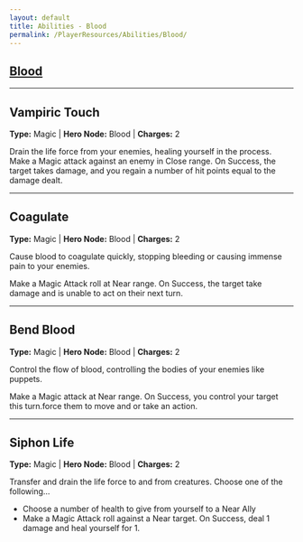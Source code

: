 ```yaml
---
layout: default
title: Abilities - Blood
permalink: /PlayerResources/Abilities/Blood/
---
```

## [Blood](#Blood)

------------------------------------------------
## Vampiric Touch
**Type:** Magic
 | **Hero Node:** Blood
 | **Charges:** 2

Drain the life force from your enemies, healing yourself in the process.
Make a Magic attack against an enemy in Close range. On Success, the target takes damage, and you regain a number of hit points equal to the damage dealt.

------------------------------------------------
## Coagulate
**Type:** Magic
 | **Hero Node:** Blood
 | **Charges:** 2

Cause blood to coagulate quickly, stopping bleeding or causing immense pain to your enemies.

Make a Magic Attack roll at Near range. On Success, the target take damage and is unable to act on their next turn.

------------------------------------------------
## Bend Blood
**Type:** Magic
 | **Hero Node:** Blood
 | **Charges:** 2

Control the flow of blood, controlling the bodies of your enemies like puppets.

Make a Magic attack at Near range. On Success, you control your target this turn.force them to move and or take an action.

------------------------------------------------
## Siphon Life
**Type:** Magic
 | **Hero Node:** Blood
 | **Charges:** 2

Transfer and drain the life force to and from creatures. Choose one of the following...
- Choose a number of health to give from yourself to a Near Ally
- Make a Magic Attack roll against a Near target. On Success, deal 1 damage and heal yourself for 1.